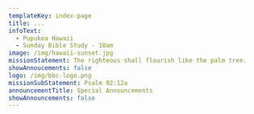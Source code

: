 ```yaml
---
templateKey: index-page
title: ...
infoText:
  - Pupukea Hawaii
  - Sunday Bible Study - 10am
image: /img/hawaii-sunset.jpg
missionStatement: The righteous shall flourish like the palm tree.
showAnnoucements: false
logo: /img/bbc-logo.png
missionSubStatement: Psalm 92:12a
announcementTitle: Special Announcements
showAnnouncements: false
---
```

